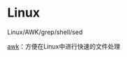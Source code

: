 # Linux
Linux/AWK/grep/shell/sed

[awk](https://github.com/INKWWW/Linux/tree/master/awk)：方便在Linux中进行快速的文件处理
